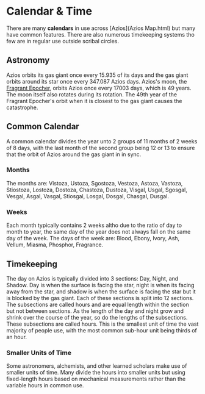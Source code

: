 # Calendar & Time
There are many **calendars** in use across [Azios](Azios Map.html) but many have common features. There are also numerous timekeeping systems tho few are in regular use outside scribal circles.

## Astronomy
Azios orbits its gas giant once every 15.935 of its days and the gas giant orbits around its star once every 347.087 Azios days. Azios's moon, the [Fragrant Epocher](Moon.html), orbits Azios once every 17003 days, which is 49 years. The moon itself also rotates during its rotation. The 49th year of the Fragrant Epocher's orbit when it is closest to the gas giant causes the catastrophe.

## Common Calendar
A common calendar divides the year unto 2 groups of 11 months of 2 weeks of 8 days, with the last month of the second group being 12 or 13 to ensure that the orbit of Azios around the gas giant in in sync. 

### Months
The months are: Vistoza, Ustoza, Sgostoza, Vestoza, Astoza, Vastoza, Stiostoza, Lostoza, Dostoza, Chastoza, Dustoza, Visgal, Usgal, Sgosgal, Vesgal, Asgal, Vasgal, Stiosgal, Losgal, Dosgal, Chasgal, Dusgal. 

### Weeks
Each month typically contains 2 weeks altho due to the ratio of day to month to year, the same day of the year does not always fall on the same day of the week. The days of the week are: Blood, Ebony, Ivory, Ash, Vellum, Miasma, Phosphor, Fragrance.

## Timekeeping
The day on Azios is typically divided into 3 sections: Day, Night, and Shadow. Day is when the surface is facing the star, night is when its facing away from the star, and shadow is when the surface is facing the star but it is blocked by the gas giant. Each of these sections is split into 12 sections. The subsections are called hours and are equal length within the section but not between sections. As the length of the day and night grow and shrink over the course of the year, so do the lengths of the subsections. These subsections are called hours. This is the smallest unit of time the vast majority of people use, with the most common sub-hour unit being thirds of an hour.

### Smaller Units of Time
Some astronomers, alchemists, and other learned scholars make use of smaller units of time. Many divide the hours into smaller units but using fixed-length hours based on mechanical measurements rather than the variable hours in common use.